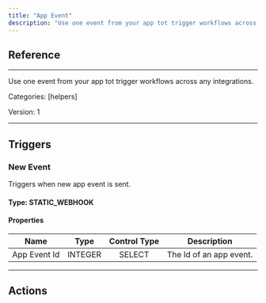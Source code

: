 ```yaml
---
title: "App Event"
description: "Use one event from your app tot trigger workflows across any integrations."
---
```

## Reference
<hr />

Use one event from your app tot trigger workflows across any integrations.


Categories: [helpers]


Version: 1

<hr />




## Triggers


### New Event
Triggers when new app event is sent.

#### Type: STATIC_WEBHOOK
#### Properties

|      Name      |     Type     |     Control Type     |     Description     |
|:--------------:|:------------:|:--------------------:|:-------------------:|
| App Event Id | INTEGER | SELECT  |  The Id of an app event.  |





<hr />



## Actions



